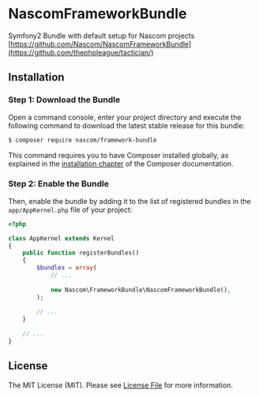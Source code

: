 # NascomFrameworkBundle

Symfony2 Bundle with default setup for Nascom projects
[https://github.com/Nascom/NascomFrameworkBundle](https://github.com/thephpleague/tactician/)

## Installation

### Step 1: Download the Bundle
Open a command console, enter your project directory and execute the
following command to download the latest stable release for this bundle:

```bash
$ composer require nascom/framework-bundle
```

This command requires you to have Composer installed globally, as explained
in the [installation chapter](https://getcomposer.org/doc/00-intro.md)
of the Composer documentation.

### Step 2: Enable the Bundle
Then, enable the bundle by adding it to the list of registered bundles
in the `app/AppKernel.php` file of your project:

```php
<?php

class AppKernel extends Kernel
{
    public function registerBundles()
    {
        $bundles = array(
            // ...
            
            new Nascom\FrameworkBundle\NascomFrameworkBundle(),
        );
        
        // ...
    }
    
    // ...
}
```

## License
The MIT License (MIT). Please see [License File](LICENSE) for more information.

